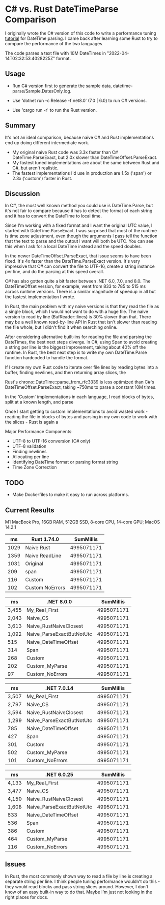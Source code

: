 # C# vs. Rust DateTimeParse Comparison

I originally wrote the C# version of this code to write a performance tuning [tutorial](https://relentlessoptimizer.com/code/2022/08/10/performance-tuning-from-1.5m-to-50m-datetimes-parsed-per-second-in-c/) for DateTime parsing. I came back after learning some Rust to try to compare the performance of the two languages.

The code parses a text file with 10M DateTimes in "2022-04-14T02:32:53.4028225Z" format.

## Usage
- Run C# version first to generate the sample data, datetime-parse/Sample.DatesOnly.log.

- Use 'dotnet run -c Release -f net8.0' (7.0 | 6.0) to run C# versions.
- Use 'cargo run -r' to run the Rust version.

## Summary
It's not an ideal comparison, because naive C# and Rust implementations end up doing different intermediate work. 

- My original naive Rust code was 3.3x faster than C# DateTime.ParseExact, but 2.0x slower than DateTimeOffset.ParseExact. 
- My fastest tuned implementations are about the same between Rust and C#, but aren't realistic.
- The fastest implementations I'd use in production are 1.5x ('span') or 2.3x ('custom') faster in Rust.

## Discussion

In C#, the most well known method you could use is DateTime.Parse, but it's not fair to compare because it has to detect the format of each string and it has to convert the DateTime to local time.

Since I'm working with a fixed format and I want the original UTC value, I started with DateTime.ParseExact. I was surprised that most of the runtime is time zone adjustment, even though the arguments I pass tell the function that the text to parse and the output I want will both be UTC. You can see this when I ask for a local DateTime instead and the speed doubles.

In the newer DateTimeOffset.ParseExact, that issue seems to have been fixed. It's 4x faster than the DateTime.ParseExact version. It's very impressive that C# can convert the file to UTF-16, create a string instance per line, and do the parsing at this speed overall.

C# has also gotten quite a bit faster between .NET 6.0, 7.0, and 8.0. The DateTimeOffset version, for example, went from 833 to 785 to 515 ms across runtime versions. There is a similar magnitude of speedup in all but the fastest implementation I wrote.

<New Rust: Custom Parse first.>

In Rust, the main problem with my naive versions is that they read the file as a single block, which I would not want to do with a huge file. The naive version to read by line (BufReader::lines) is 30% slower than that. There may be a well known read-by-line API in Rust that isn't slower than reading the file whole, but I didn't find it when searching online.

After considering alternative built-ins for reading the file and parsing the DateTimes, the best next steps diverge. In C#, using Span to avoid creating a string per line is the biggest improvement, taking about 40% off the runtime. In Rust, the best next step is to write my own DateTime.Parse function hardcoded to handle the format.

If I create my own Rust code to iterate over file lines by reading bytes into a buffer, finding newlines, and then returning array slices, the 

Rust's chrono::DateTime::parse_from_rfc3339 is less optimized than C#'s DateTimeOffset.ParseExact, taking ~750ms to parse a constant 10M times. 

In the 'Custom' implementations in each language, I read blocks of bytes, split at a known length, and parse 



Once I start getting to custom implementations to avoid wasted work - reading the file in blocks of bytes and parsing in my own code to work with the slices - Rust is again a 



Major Performance Components:
- UTF-8 to UTF-16 conversion (C# only)
- UTF-8 validation
- Finding newlines
- Allocating per line
- Identifying DateTime format or parsing format string
- Time Zone Correction


## TODO
- Make Dockerfiles to make it easy to run across platforms.

## Current Results
M1 MacBook Pro, 16GB RAM, 512GB SSD, 8-core CPU, 14-core GPU; MacOS 14.2.1

|    ms | Rust 1.74.0                    | SumMillis  |
| ----- | ------------------------------ | ---------- |
|  1029 | Naive Rust                     | 4995071171 |
|  1359 | Naive ReadLine                 | 4995071171 |
|  1031 | Original                       | 4995071171 |
|   209 | span                           | 4995071171 |
|   116 | Custom                         | 4995071171 |
|   102 | Custom NoErrors                | 4995071171 |


|    ms | .NET 8.0.0                     | SumMillis  |
| ----- | ------------------------------ | ---------- |
| 3,455 | My_Real_First                  | 4995071171 |
| 2,043 | Naive_CS                       | 4995071171 |
| 3,613 | Naive_RustNaiveClosest         | 4995071171 |
| 1,092 | Naive_ParseExactButNotUtc      | 4995071171 |
|   515 | Naive_DateTimeOffset           | 4995071171 |
|   314 | Span                           | 4995071171 |
|   268 | Custom                         | 4995071171 |
|   202 | Custom_MyParse                 | 4995071171 |
|    97 | Custom_NoErrors                | 4995071171 |


|    ms | .NET 7.0.14                    | SumMillis  |
| ----- | ------------------------------ | ---------- |
| 3,507 | My_Real_First                  | 4995071171 |
| 2,797 | Naive_CS                       | 4995071171 |
| 3,594 | Naive_RustNaiveClosest         | 4995071171 |
| 1,299 | Naive_ParseExactButNotUtc      | 4995071171 |
|   785 | Naive_DateTimeOffset           | 4995071171 |
|   427 | Span                           | 4995071171 |
|   301 | Custom                         | 4995071171 |
|   502 | Custom_MyParse                 | 4995071171 |
|   101 | Custom_NoErrors                | 4995071171 |


|    ms | .NET 6.0.25                    | SumMillis  |
| ----- | ------------------------------ | ---------- |
| 4,133 | My_Real_First                  | 4995071171 |
| 3,477 | Naive_CS                       | 4995071171 |
| 4,150 | Naive_RustNaiveClosest         | 4995071171 |
| 1,608 | Naive_ParseExactButNotUtc      | 4995071171 |
|   833 | Naive_DateTimeOffset           | 4995071171 |
|   536 | Span                           | 4995071171 |
|   386 | Custom                         | 4995071171 |
|   464 | Custom_MyParse                 | 4995071171 |
|   116 | Custom_NoErrors                | 4995071171 |

## Issues

In Rust, the most commonly shown way to read a file by line is creating a separate string per line. 
I think people tuning performance wouldn't do this - they would read blocks and pass string slices around.
However, I don't know of an easy built-in way to do that. Maybe I'm just not looking in the right places for docs.

